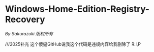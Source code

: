 # Windows-Home-Edition-Registry-Recovery

_By Sakurazuki_
_版权所有_

///2025补充 这个傻逼GitHub说我这个代码是违规内容给我删除了 R.I,P
